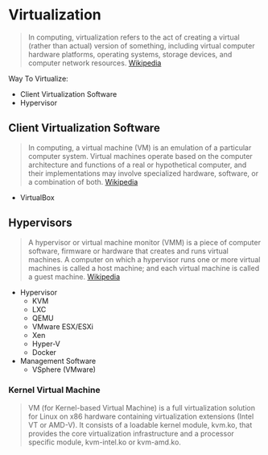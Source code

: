# Virtualization

> In computing, virtualization refers to the act of creating a virtual (rather than actual) version of something, including virtual computer hardware platforms, operating systems, storage devices, and computer network resources. [Wikipedia](https://en.wikipedia.org/wiki/Virtualization)

Way To Virtualize:

- Client Virtualization Software
- Hypervisor

## Client Virtualization Software

> In computing, a virtual machine (VM) is an emulation of a particular computer system. Virtual machines operate based on the computer architecture and functions of a real or hypothetical computer, and their implementations may involve specialized hardware, software, or a combination of both. [Wikipedia](https://en.wikipedia.org/wiki/Virtual_machine)

- VirtualBox

## Hypervisors

> A hypervisor or virtual machine monitor (VMM) is a piece of computer software, firmware or hardware that creates and runs virtual machines. A computer on which a hypervisor runs one or more virtual machines is called a host machine; and each virtual machine is called a guest machine. [Wikipedia](https://en.wikipedia.org/wiki/Hypervisor)

- Hypervisor
  - KVM
  - LXC
  - QEMU
  - VMware ESX/ESXi
  - Xen
  - Hyper-V
  - Docker
- Management Software
  - VSphere (VMware) 

### Kernel Virtual Machine

> VM (for Kernel-based Virtual Machine) is a full virtualization solution for Linux on x86 hardware containing virtualization extensions (Intel VT or AMD-V). It consists of a loadable kernel module, kvm.ko, that provides the core virtualization infrastructure and a processor specific module, kvm-intel.ko or kvm-amd.ko. [](http://www.linux-kvm.org/page/Main_Page)